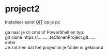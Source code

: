 # project2
Installeer eerst <a href='https://git-scm.com/download/win'>GIT</a> op je pc<br><br>
ga naar je cli cmd of PowerShell en typ:<br>
git clone https://..........teClonenProject.git......<br>
enter<br>
Je zal zien dat het project in je folder is gekloond
